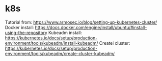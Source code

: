 # k8s
Tutorial from: https://www.armosec.io/blog/setting-up-kubernetes-cluster/
Docker install: https://docs.docker.com/engine/install/ubuntu/#install-using-the-repository
Kubeadm install: https://kubernetes.io/docs/setup/production-environment/tools/kubeadm/install-kubeadm/
Createi cluster: https://kubernetes.io/docs/setup/production-environment/tools/kubeadm/create-cluster-kubeadm/
